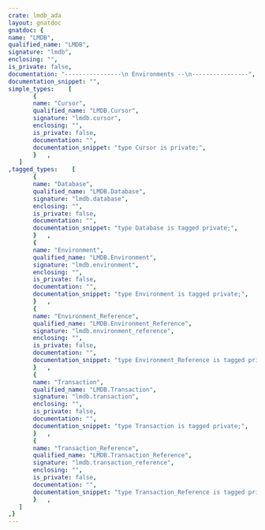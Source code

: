 ```yaml
---
crate: lmdb_ada
layout: gnatdoc
gnatdoc: {
name: "LMDB",
qualified_name: "LMDB",
signature: "lmdb",
enclosing: "",
is_private: false,
documentation: "----------------\n Environments --\n----------------",
documentation_snippet: "",
simple_types:    [
       {
       name: "Cursor",
       qualified_name: "LMDB.Cursor",
       signature: "lmdb.cursor",
       enclosing: "",
       is_private: false,
       documentation: "",
       documentation_snippet: "type Cursor is private;",
       }   ,
   ]
,tagged_types:    [
       {
       name: "Database",
       qualified_name: "LMDB.Database",
       signature: "lmdb.database",
       enclosing: "",
       is_private: false,
       documentation: "",
       documentation_snippet: "type Database is tagged private;",
       }   ,
       {
       name: "Environment",
       qualified_name: "LMDB.Environment",
       signature: "lmdb.environment",
       enclosing: "",
       is_private: false,
       documentation: "",
       documentation_snippet: "type Environment is tagged private;",
       }   ,
       {
       name: "Environment_Reference",
       qualified_name: "LMDB.Environment_Reference",
       signature: "lmdb.environment_reference",
       enclosing: "",
       is_private: false,
       documentation: "",
       documentation_snippet: "type Environment_Reference is tagged private;",
       }   ,
       {
       name: "Transaction",
       qualified_name: "LMDB.Transaction",
       signature: "lmdb.transaction",
       enclosing: "",
       is_private: false,
       documentation: "",
       documentation_snippet: "type Transaction is tagged private;",
       }   ,
       {
       name: "Transaction_Reference",
       qualified_name: "LMDB.Transaction_Reference",
       signature: "lmdb.transaction_reference",
       enclosing: "",
       is_private: false,
       documentation: "",
       documentation_snippet: "type Transaction_Reference is tagged private;",
       }   ,
   ]
,}
---
```

